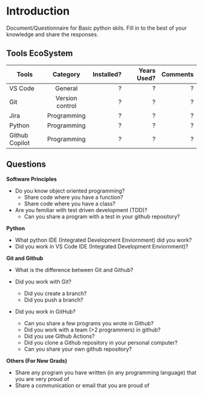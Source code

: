 # Introduction

Document/Questionnaire for Basic python skils. Fill in to the best of your knowledge and share the responses.

## Tools EcoSystem

| Tools        | Category |  Installed? | Years Used? | Comments |
|--------------|:-----:|-----------:|-----------:|-----------:|
| VS Code |  General     |        ? |        ? |        ? |
| Git |  Version control |        ? |        ? |        ? |
| Jira  |  Programming |        ? |        ? |        ? |
| Python  |  Programming |        ? |        ? |        ? |
| Github Copilot  |  Programming |        ? |        ? |        ? |

## Questions

**Software Principles**

- Do you know object oriented programming?
  - Share code where you have a function?
  - Share code where you have a class?
- Are you femiliar with test driven development (TDD)?
  - Can you share a program with a test in your github repository?

**Python**

- What python IDE (Integrated Development Enviornment) did you work?
- Did you work in VS Code IDE (Integrated Development Enviornment)?

**Git and Github**

- What is the difference between Git and Github?
- Did you work with Git?
  - Did you create a branch?
  - Did you push a branch?

- Did you work in GitHub?
  - Can you share a few programs you wrote in Github?
  - Did you work with a team (>2 programmers) in github?
  - Did you use Github Actions?
  - Did you clone a Github repository in your personal computer?
  - Can you share your own github repository?

**Others (For New Grads)**

- Share any program you have written (in any programming language) that you are very proud of
- Share a communication or email that you are proud of
